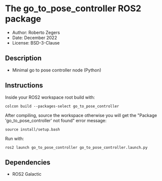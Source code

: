 # The go_to_pose_controller ROS2 package

- Author: Roberto Zegers
- Date: December 2022
- License: BSD-3-Clause

## Description

- Minimal go to pose controller node (Python)


## Instructions

Inside your ROS2 workspace root build with:  

```
colcon build --packages-select go_to_pose_controller
```

After compiling, source the workspace otherwise you will get the "Package 'go_to_pose_controller' not found" error message:  
```
source install/setup.bash 
```

Run with:  
```
ros2 launch go_to_pose_controller go_to_pose_controller.launch.py
```

## Dependencies
- ROS2 Galactic  